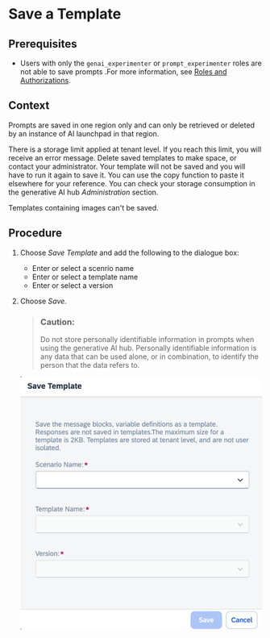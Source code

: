 <!-- loio49d4248485644184ab3ca2ddf36119a6 -->

# Save a Template



<a name="loio49d4248485644184ab3ca2ddf36119a6__prereq_k4k_dj5_jzb"/>

## Prerequisites

-   Users with only the `genai_experimenter` or `prompt_experimenter` roles are not able to save prompts .For more information, see [Roles and Authorizations](security-e4cf710.md#loio4ef8499d7a4945ec854e3b4590830bcc).




<a name="loio49d4248485644184ab3ca2ddf36119a6__context_q5l_gbq_rzb"/>

## Context

Prompts are saved in one region only and can only be retrieved or deleted by an instance of AI launchpad in that region.

There is a storage limit applied at tenant level. If you reach this limit, you will receive an error message. Delete saved templates to make space, or contact your administrator. Your template will not be saved and you will have to run it again to save it. You can use the copy function to paste it elsewhere for your reference. You can check your storage consumption in the generative AI hub *Administration* section.

Templates containing images can't be saved.



## Procedure

1.  Choose *Save Template* and add the following to the dialogue box:

    -   Enter or select a scenrio name
    -   Enter or select a template name
    -   Enter or select a version

2.  Choose *Save*.

    > ### Caution:  
    > Do not store personally identifiable information in prompts when using the generative AI hub. Personally identifiable information is any data that can be used alone, or in combination, to identify the person that the data refers to.

    ![](images/savetemplate_49f3247.png)


